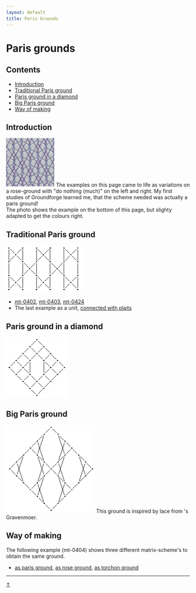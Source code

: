 ```yaml
---
layout: default
title: Paris Grounds
---
```


# Paris grounds

## Contents
* [Introduction](#introduction)
* [Traditional Paris ground](#traditional-paris-ground)
* [Paris ground in a diamond](#paris-ground-in-a-diamond)
* [Big Paris ground](#big-paris-ground)
* [Way of making](#way-of-making)

## Introduction
![photo mt-0434][p-0434] 
The examples on this page came to life as variations on a rose-ground with "do nothing (much)" on the left and right. My first studies of Groundforge learned me, that the scheme needed was actually a paris ground!<br>
The photo shows the example on the bottom of this page, but slighty adapted to get the colours right.
<p style="clear: both"></p>

[p-0434]: ../photos/0434.png?align=right "mt-0434"

## Traditional Paris ground
![paris ground][pic-par-grnd]
* [mt-0402][T-0402-LG], [mt-0403][T-0403-KG], [mt-0424][T-0424-KG]      
* The last example as a unit, [connected with plaits][T-0424-KF]

[pic-par-grnd]: ../images_wt/G-04.png    
[T-0402-LG]: https://d-bl.github.io/GroundForge/tiles?patchWidth=12&patchHeight=16&a1=ctc&c1=ctc&d2=ctctc&tile=B-C-,---5&footsideStitch=ctctt&tileStitch=ctc&headsideStitch=ctctt&shiftColsSW=-2&shiftRowsSW=2&shiftColsSE=2&shiftRowsSE=2
[T-0403-KG]: https://d-bl.github.io/GroundForge/tiles?patchWidth=15&patchHeight=20&a1=c&c1=c&d2=tctct&tile=B-C-,---5&footsideStitch=ctctt&tileStitch=ctc&headsideStitch=ctctt&shiftColsSW=-2&shiftRowsSW=2&shiftColsSE=2&shiftRowsSE=2
[T-0424-KG]: https://d-bl.github.io/GroundForge/tiles?patchWidth=15&patchHeight=20&a1=cr&c1=cl&d2=ctctc&tile=B-C-,---5&footsideStitch=ctctt&tileStitch=ctc&headsideStitch=ctctt&shiftColsSW=-2&shiftRowsSW=2&shiftColsSE=2&shiftRowsSE=2
[T-0424-KF]: https://d-bl.github.io/GroundForge/tiles?patchWidth=15&patchHeight=20&a1=ctctctcr&c1=ctctctcl&d2=ctctc&tile=B-C-,---5&footsideStitch=ctctt&tileStitch=ctc&headsideStitch=ctctt&shiftColsSW=-2&shiftRowsSW=2&shiftColsSE=2&shiftRowsSE=2

## Paris ground in a diamond
[![p-paris-in-sqr]][t-paris-in-sqr]

[p-paris-in-sqr]: ../images_wt/gf-rose-in-sqr.png
[t-paris-in-sqr]: https://d-bl.github.io/GroundForge/tiles?patchWidth=16&patchHeight=16&a1=ctct&c1=ctct&e1=ctc&g1=ctc&b2=ctct&d2=ctc&f2=tctc&h2=ctc&a3=ctc&c3=ctc&e3=tctcr&g3=tctcl&b4=ctc&d4=tctct&h4=tctct&tile=C-B-5-5-,-5-5-5-5,5-5-5-5-,-5-5---5&footsideStitch=ctctt&tileStitch=ctc&headsideStitch=ctctt&shiftColsSW=-4&shiftRowsSW=4&shiftColsSE=4&shiftRowsSE=4


## Big Paris ground
[![big-paris][p-big-paris]][t-big-paris]
This ground is inspired by lace from 's Gravenmoer.         
<p style="clear: both"></p>

[p-big-paris]: ../images_wt/big-rose.png?align=left
[t-big-paris]: https://d-bl.github.io/GroundForge/tiles?patchWidth=16&patchHeight=24&b1=ct&f1=ct&c2=c&e2=c&b3=ct&d3=ctc&f3=ct&tile=-5---5,--C-B-,-B-5-C&footsideStitch=ctctt&tileStitch=ct&headsideStitch=ctctt&shiftColsSW=-3&shiftRowsSW=3&shiftColsSE=3&shiftRowsSE=3


## Way of making
The following example (mt-0404) shows three different matrix-scheme's to obtain the same ground.
* [as paris ground][T-0404-p], [as rose ground][T-0404-r], [as torchon ground][T-0404-t]

[T-0404-r]: https://d-bl.github.io/GroundForge/tiles?patchWidth=12&patchHeight=12&a1=ctc&b1=c&c1=ctct&d1=c&b2=l&d2=r&tile=5831,-4-7&footsideStitch=ctctt&tileStitch=ctct&headsideStitch=ctctt&shiftColsSW=-2&shiftRowsSW=2&shiftColsSE=2&shiftRowsSE=2
[T-0404-p]: https://d-bl.github.io/GroundForge/tiles?patchWidth=12&patchHeight=16&a1=cr&c1=cl&d2=ctctctc&tile=B-C-,---5&footsideStitch=ctctt&tileStitch=ctct&headsideStitch=ctctt&shiftColsSW=-2&shiftRowsSW=2&shiftColsSE=2&shiftRowsSE=2
[T-0404-t]: https://d-bl.github.io/GroundForge/tiles?patchWidth=12&patchHeight=16&b1=ctc&d1=ctct&a2=cr&c2=cl&tile=-5-5,5-5-&footsideStitch=ctctt&tileStitch=ctct&headsideStitch=ctctt&shiftColsSW=-2&shiftRowsSW=2&shiftColsSE=2&shiftRowsSE=2
        
***
[&uArr;]()




